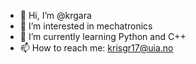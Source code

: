 - 👋 Hi, I’m @krgara
- 👀 I’m interested in mechatronics
- 🌱 I’m currently learning Python and C++
- 📫 How to reach me: krisgr17@uia.no

<!---
krgara/krgara is a ✨ special ✨ repository because its `README.md` (this file) appears on your GitHub profile.
You can click the Preview link to take a look at your changes.
--->
